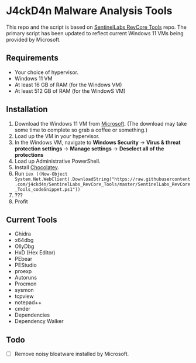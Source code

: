 # J4ckD4n Malware Analysis Tools

This repo and the script is based on [SentinelLabs RevCore Tools](https://github.com/SentineLabs/SentinelLabs_RevCore_Tools) repo. The primary script has been updated to reflect current Windows 11 VMs being provided by Microsoft.

## Requirements
- Your choice of hypervisor.
- Windows 11 VM
- At least 16 GB of RAM (for the Windows VM)
- At least 512 GB of RAM (for the WindowS VM)

## Installation

1. Download the Windows 11 VM from [Microsoft](https://developer.microsoft.com/en-us/windows/downloads/virtual-machines/). (The download may take some time to complete so grab a coffee or something.)
2. Load up the VM in your hypervisor.
3. In the Windows VM, navigate to **Windows Security** -> **Virus & threat protection settings** -> **Manage settings** -> **Deselect all of the protections**
4. Load up Administrative PowerShell.
5. Install [Chocolatey](https://chocolatey.org/install).
6. Run `iex ((New-Object System.Net.WebClient).DownloadString("https://raw.githubusercontent.com/j4ckd4n/SentinelLabs_RevCore_Tools/master/SentinelLabs_RevCore_Tools_codeSnippet.ps1"))`
7. ???
8. Profit

## Current Tools
- Ghidra
- x64dbg
- OllyDbg
- HxD (Hex Editor)
- PEbear
- PEStudio
- proexp
- Autoruns
- Procmon
- sysmon
- tcpview
- notepad++
- cmder
- Dependencies
- Dependency Walker

## Todo
- [ ] Remove noisy bloatware installed by Microsoft.
